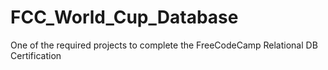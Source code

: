 # FCC_World_Cup_Database
One of the required projects to complete the FreeCodeCamp Relational DB Certification

